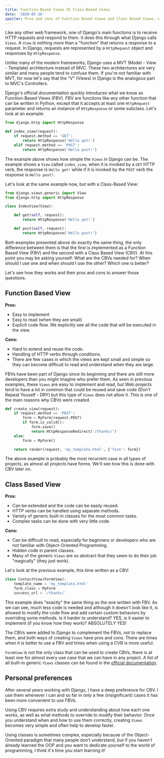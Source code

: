 ```yaml
---
title: Function-Based Views VS Class-Based Views
date: '2020-05-26'
spoiler: Pros and cons of Function Based Views and Class Based Views. Which is better?
---
```


Like any other web framework, one of Django's main functions is to receive HTTP requests and respond to them. It does this through what Django calls `Views`. A `View` is nothing more than a "function" that returns a response to a request. In Django, requests are represented by a `HttpRequest` object and responses by `HttpResponse`.

Unlike many of the modern frameworks, Django uses a MVT (Model - View - Template) architecture instead of MVC. These two architectures are very similar and many people tend to confuse them. If you're not familiar with MVT, for now let's say that the "V" (Views) in Django is the analogous part to MVC's Controllers.

Django's official documentation quickly introduces what we know as Function-Based Views (FBV). FBV are functions like any other function that can be written in Python, except that it accepts at least one `HttpRequest` parameter and returns an instance of `HttpResponse` or some subclass. Let's look at an example:

```py
from django.http import HttpResponse

def index_view(request):
    if request.method == 'GET':
        return HttpResponse('Hello get!')
    elif request.method == 'POST':
        return HttpResponse('Hello post!')
```

The example above shows how simple the `Views` in Django can be. The example shows a `View` called `index_view`, when it is invoked by a `GET` HTTP verb, the response is `Hello get!` while if it is invoked by the `POST` verb  the response is `Hello post!`.

Let's look at the same example now, but with a Class-Based View:

```py
from django.views.generic import View
from django.http import HttpResponse

class IndexView(View):

    def get(self, request):
        return HttpResponse('Hello get!')

    def post(self, request):
        return HttpResponse('Hello post!')
```

Both examples presented above do exactly the same thing, the only difference between them is that the first is implemented as a Function Based View (FBV) and the second with a Class Based View (CBV). At this point you may be asking yourself: What are the CBVs needed for? When should I use one and when should I use the other? Which one is better? 

Let's see how they works and their pros and cons to answer those questions.

## Function Based View

**Pros:**
- Easy to implement
- Easy to read (when they are small)
- Explicit code flow. We explicitly see all the code that will be executed in the view.

**Cons:**
- Hard to extend and reuse the code.
- Handling of HTTP verbs through conditions. 
- There are few cases in which the views are kept small and simple so they can become difficult to read and understand when they are large.

FBVs have been part of Django since its beginning and there are still more developers than you might imagine who prefer them. As seen in previous examples, these `Views` are easy to implement and read, but Web projects tend to have a lot in common that could be reused and save code (Don't Repeat Youself - DRY) but this type of `Views` does not allow it. This is one of the main reasons why CBVs were created.

```py
def create_view(request):
    if request.method == 'POST':
        form = MyForm(request.POST)
        if form.is_valid():
            form.save()
            return HttpResponseRedirect('/thanks/')
    else:
        form = MyForm()

    return render(request, 'my_template.html', {'form': form})
```

The above example is probably the most recurrent case in all types of projects, as almost all projects have forms. We'll see how this is done with CBV later on.

## Class Based View

**Pros:**
- Can be extended and the code can be easily reused.
- HTTP verbs can be handled using separate methods.
- Variety of generic built-in classes for the most common tasks.
- Complex tasks can be done with very little code. 

**Cons:**
- Can be difficult to read, especially for beginners or developers who are not familiar with Object-Oriented Programming.
- Hidden code in parent classes.
- Many of the generic `Views` are so abstract that they seem to do their job "magically" (they just work).

Let's look at the previous example, this time written as a CBV:

```py
class ContactView(FormView):
    template_name = 'my_template.html'
    form_class = MyForm
    success_url = '/thanks/'
```

This example does "exactly" the same thing as the one written with FBV. As we can see, much less code is needed and although it doesn't look like it, is allowed to modify the code flow and add certain custom behaviors by overriding some methods. Is it harder to understand? YES, is it easier to implement (if you know how they work)? ABSOLUTELY YES! 

The CBVs were added to Django to complement the FBVs, not to replace them, and both ways of creating `Views` have pros and cons. There are times when it is better to use a FBV and times when using a CVB is more useful.

`FormView` is not the only class that can be used to create CBVs, there is at least one for almost every use case that we can have in any project. A list of all built-in generic `Views` classes can be found in the [official documentation](https://docs.djangoproject.com/en/3.0/ref/class-based-views/).

## Personal preferences

After several years working with Django, I have a deep preference for CBV. I use them whenever I can and so far in only a few (insignificant) cases it has been more convenient to use FBVs.

Using CBV requires extra study and understanding about how each one works, as well as what methods to override to modify their behavior. Once you understand when and how to use them correctly, creating `Views` becomes very simple and often help to develop faster.

Using classes is sometimes complex, especially because of the Object-Oriented paradigm that many people don't understand, but if you haven't already learned the OOP and you want to dedicate yourself to the world of programming, I think it's time you start learning it!